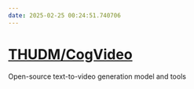 ```yaml
---
date: 2025-02-25 00:24:51.740706
---
```


# [THUDM/CogVideo](https://github.com/THUDM/CogVideo)

Open-source text-to-video generation model and tools